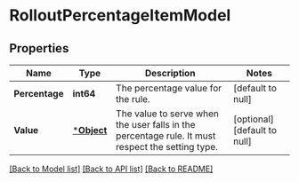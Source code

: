 # RolloutPercentageItemModel

## Properties
Name | Type | Description | Notes
------------ | ------------- | ------------- | -------------
**Percentage** | **int64** | The percentage value for the rule. | [default to null]
**Value** | [***Object**](.md) | The value to serve when the user falls in the percentage rule. It must respect the setting type. | [optional] [default to null]

[[Back to Model list]](../README.md#documentation-for-models) [[Back to API list]](../README.md#documentation-for-api-endpoints) [[Back to README]](../README.md)

